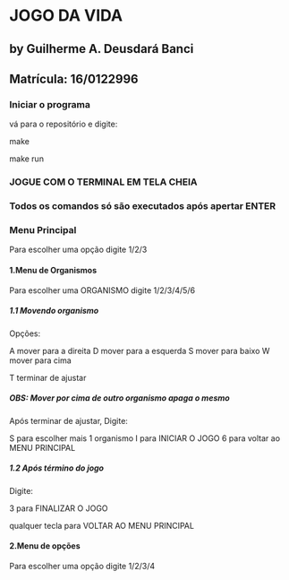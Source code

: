 #									JOGO DA VIDA
## by Guilherme A. Deusdará Banci  							
## Matrícula: 16/0122996



### Iniciar o programa

vá para o repositório e digite:

make

make run

### JOGUE COM O TERMINAL EM TELA CHEIA
###	Todos os comandos só são executados após apertar ENTER

### Menu Principal

Para escolher uma opção digite 1/2/3


#### 1.Menu de Organismos

Para escolher uma ORGANISMO digite 1/2/3/4/5/6


##### 1.1 Movendo organismo

Opções:

A    mover para a direita
D 	 mover para a esquerda
S    mover para baixo
W    mover para cima

T    terminar de ajustar



##### OBS: Mover por cima de outro organismo apaga o mesmo

Após terminar de ajustar, Digite:

S    para escolher mais 1 organismo
I    para INICIAR O JOGO
6    para voltar ao MENU PRINCIPAL


##### 1.2 Após término do jogo

Digite:

3    					para FINALIZAR O JOGO

qualquer tecla			para VOLTAR AO MENU PRINCIPAL


#### 2.Menu de opções

Para escolher uma opção digite 1/2/3/4
